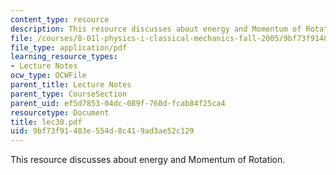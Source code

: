 ```yaml
---
content_type: resource
description: This resource discusses about energy and Momentum of Rotation.
file: /courses/8-01l-physics-i-classical-mechanics-fall-2005/9bf73f91483e554d8c419ad3ae52c129_lec30.pdf
file_type: application/pdf
learning_resource_types:
- Lecture Notes
ocw_type: OCWFile
parent_title: Lecture Notes
parent_type: CourseSection
parent_uid: ef5d7853-04dc-089f-760d-fcab84f25ca4
resourcetype: Document
title: lec30.pdf
uid: 9bf73f91-483e-554d-8c41-9ad3ae52c129
---
```

This resource discusses about energy and Momentum of Rotation.

